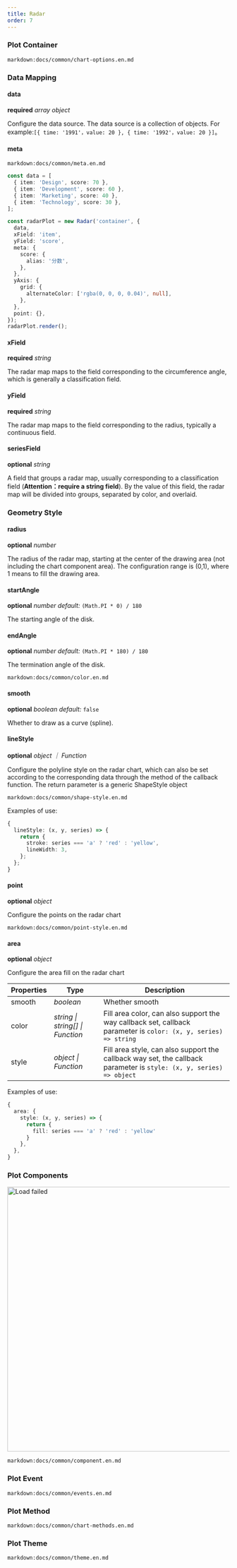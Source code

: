 ```yaml
---
title: Radar
order: 7
---
```


### Plot Container

`markdown:docs/common/chart-options.en.md`

### Data Mapping

#### data

<description>**required** _array object_</description>

Configure the data source. The data source is a collection of objects. For example:`[{ time: '1991'，value: 20 }, { time: '1992'，value: 20 }]`。

#### meta

`markdown:docs/common/meta.en.md`

```ts
const data = [
  { item: 'Design', score: 70 },
  { item: 'Development', score: 60 },
  { item: 'Marketing', score: 40 },
  { item: 'Technology', score: 30 },
];

const radarPlot = new Radar('container', {
  data,
  xField: 'item',
  yField: 'score',
  meta: {
    score: {
      alias: '分数',
    },
  },
  yAxis: {
    grid: {
      alternateColor: ['rgba(0, 0, 0, 0.04)', null],
    },
  },
  point: {},
});
radarPlot.render();
```

#### xField

<description>**required** _string_</description>

The radar map maps to the field corresponding to the circumference angle, which is generally a classification field.

#### yField

<description>**required** _string_</description>

The radar map maps to the field corresponding to the radius, typically a continuous field.

#### seriesField

<description>**optional** _string_</description>

A field that groups a radar map, usually corresponding to a classification field (**Attention：require a string field**). By the value of this field, the radar map will be divided into groups, separated by color, and overlaid.

### Geometry Style

#### radius

<description>**optional** _number_</description>

The radius of the radar map, starting at the center of the drawing area (not including the chart component area). The configuration range is (0,1), where 1 means to fill the drawing area.

#### startAngle

<description>**optional** _number_ _default:_ `(Math.PI * 0) / 180`</description>

The starting angle of the disk.

#### endAngle

<description>**optional** _number_ _default:_ `(Math.PI * 180) / 180`</description>

The termination angle of the disk.

`markdown:docs/common/color.en.md`

#### smooth

<description>**optional** _boolean_ _default:_ `false`</description>

Whether to draw as a curve (spline).

#### lineStyle

<description>**optional** _object ｜ Function_</description>

Configure the polyline style on the radar chart, which can also be set according to the corresponding data through the method of the callback function. The return parameter is a generic ShapeStyle object

`markdown:docs/common/shape-style.en.md`

Examples of use:

```ts
{
  lineStyle: (x, y, series) => {
    return {
      stroke: series === 'a' ? 'red' : 'yellow',
      lineWidth: 3,
    };
  };
}
```

#### point

<description>**optional** _object_</description>

Configure the points on the radar chart

`markdown:docs/common/point-style.en.md`

#### area

<description>**optional** _object_</description>

Configure the area fill on the radar chart

| Properties | Type                             | Description                                                                                                         |
| ---------- | -------------------------------- | ------------------------------------------------------------------------------------------------------------------- |
| smooth     | _boolean_                        | Whether smooth                                                                                                      |
| color      | _string \| string[] \| Function_ | Fill area color, can also support the way callback set, callback parameter is `color: (x, y, series) => string`     |
| style      | _object \| Function_             | Fill area style, can also support the callback way set, the callback parameter is `style: (x, y, series) => object` |

Examples of use:

```ts
{
  area: {
    style: (x, y, series) => {
      return {
        fill: series === 'a' ? 'red' : 'yellow'
      }
    },
  },
}
```

### Plot Components

<img src="https://gw.alipayobjects.com/mdn/rms_d314dd/afts/img/A*KnguSICzqXEAAAAAAAAAAAAAARQnAQ" alt="Load failed" width="600">

`markdown:docs/common/component.en.md`

### Plot Event

`markdown:docs/common/events.en.md`

### Plot Method

`markdown:docs/common/chart-methods.en.md`

### Plot Theme

`markdown:docs/common/theme.en.md`
